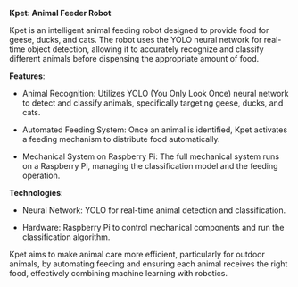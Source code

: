 **Kpet: Animal Feeder Robot**

Kpet is an intelligent animal feeding robot designed to provide food for geese, ducks, and cats. The robot uses the YOLO neural network for real-time object detection, allowing it to accurately recognize and classify different animals before dispensing the appropriate amount of food.

**Features**:

- Animal Recognition: Utilizes YOLO (You Only Look Once) neural network to detect and classify animals, specifically targeting geese, ducks, and cats.

- Automated Feeding System: Once an animal is identified, Kpet activates a feeding mechanism to distribute food automatically.

- Mechanical System on Raspberry Pi: The full mechanical system runs on a Raspberry Pi, managing the classification model and the feeding operation.

**Technologies**:

- Neural Network: YOLO for real-time animal detection and classification.

- Hardware: Raspberry Pi to control mechanical components and run the classification algorithm.

Kpet aims to make animal care more efficient, particularly for outdoor animals, by automating feeding and ensuring each animal receives the right food, effectively combining machine learning with robotics.
